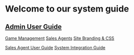  <!-- TITLE: Bonobo LottoSuite System Guide -->
<!-- SUBTITLE: A complete guide on developing and deploying LottoRace installations-->



# Welcome to our system guide
## [Admin User Guide](/administration "title text!")
[Game Management](/administration/games "title text!")
[Sales Agents](/administration/agents "title text!")
[Site Branding & CSS](/administration/games "title text!")



[Sales Agent User Guide](sales-agent-guide/ "title text!")
[System Integration Guide](http://docs.bonoboplc.com:4567/)


